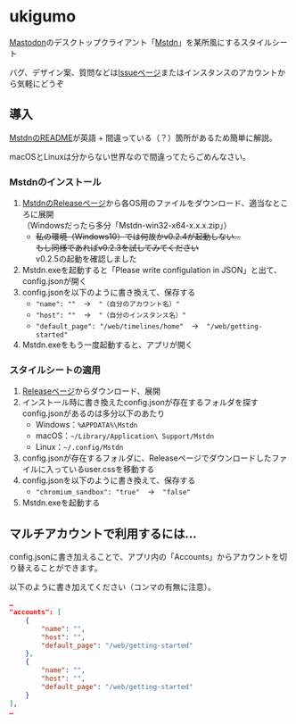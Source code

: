 # ukigumo

[Mastodon](https://github.com/tootsuite/mastodon)のデスクトップクライアント「[Mstdn](https://github.com/rhysd/Mstdn)」を某所風にするスタイルシート

バグ、デザイン案、質問などは[Issueページ](https://github.com/D9XSkeFUtRqs/ukigumo/issues)またはインスタンスのアカウントから気軽にどうぞ

## 導入

[MstdnのREADME](https://github.com/rhysd/Mstdn#readme)が英語 + 間違っている（？）箇所があるため簡単に解説。

macOSとLinuxは分からない世界なので間違ってたらごめんなさい。

### Mstdnのインストール

1. [MstdnのReleaseページ](https://github.com/rhysd/Mstdn/releases)から各OS用のファイルをダウンロード、適当なところに展開<br>（Windowsだったら多分「Mstdn-win32-x64-x.x.x.zip」）
    + ~~私の環境（Windows10）では何故かv0.2.4が起動しない…<br>もし同様であればv0.2.3を試してみてください~~<br>v0.2.5の起動を確認しました
1. Mstdn.exeを起動すると「Please write configulation in JSON」と出て、config.jsonが開く
1. config.jsonを以下のように書き換えて、保存する
    + `"name": ""`　→　`"（自分のアカウント名）"`
    + `"host": ""`　→　`"（自分のインスタンス名）"`
    + `"default_page": "/web/timelines/home"`　→　`"/web/getting-started"`
1. Mstdn.exeをもう一度起動すると、アプリが開く

### スタイルシートの適用

1. [Releaseページ](https://github.com/D9XSkeFUtRqs/ukigumo/releases)からダウンロード、展開
1. インストール時に書き換えたconfig.jsonが存在するフォルダを探す<br>config.jsonがあるのは多分以下のあたり
    + Windows：`%APPDATA%\Mstdn`
    + macOS：`~/Library/Application\ Support/Mstdn`
    + Linux：`~/.config/Mstdn`
1. config.jsonが存在するフォルダに、Releaseページでダウンロードしたファイルに入っているuser.cssを移動する
1. config.jsonを以下のように書き換えて、保存する
    + `"chromium_sandbox": "true"`　→　`"false"`
1. Mstdn.exeを起動する

## マルチアカウントで利用するには…

config.jsonに書き加えることで、アプリ内の「Accounts」からアカウントを切り替えることができます。

以下のように書き加えてください（コンマの有無に注意）。

```json:config.json
…
"accounts": [
    {
        "name": "",
        "host": "",
        "default_page": "/web/getting-started"
    },
    {
        "name": "",
        "host": "",
        "default_page": "/web/getting-started"
    }
],
…
```
